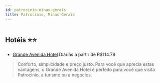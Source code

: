 ```yaml
---
id: patrocinio-minas-gerais
title: Patrocínio, Minas Gerais
---
```


<center><img src="http://media.omnibees.com/Images/6600/Property/238760.jpg" alt="" /></center>


## Hotéis ⭐️⭐️

-    [Grande Avenida Hotel](https://www.hurb.com/aud/https://www.hurb.com/hoteis/patrocinio/grande-avenida-hotel-JNP-JP268325?cmp=18055) Diárias a partir de R$114.78
   > Conforto, simplicidade e preço justo. Para você que aprecia estas vantagens, o Grande Avenida Hotel é perfeito para você que visita Patrocínio, a turismo ou a negócios.
